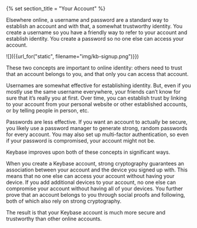 {% set section_title = "Your Account" %}

Elsewhere online, a username and password are a standard way to establish an account and with that, a somewhat trustworthy identity. You create a username so you have a friendly way to refer to your account and establish identity. You create a password so no one else can access your account.

![]({{url_for("static", filename="img/kb-signup.png")}})

These two concepts are important to online identity: others need to trust that an account belongs to you, and that only you can access that account.

Usernames are somewhat effective for establishing identity. But, even if you mostly use the same username everywhere, your friends can’t know for sure that it’s really you at first. Over time, you can establish trust by linking to your account from your personal website or other established accounts, or by telling people in person, etc.

Passwords are less effective. If you want an account to actually be secure, you likely use a password manager to generate strong, random passwords for every account. You may also set up multi-factor authentication, so even if your password is compromised, your account might not be.

Keybase improves upon both of these concepts in significant ways.

When you create a Keybase account, strong cryptography guarantees an association between your account and the device you signed up with. This means that no one else can access your account without having your device. If you add additional devices to your account, no one else can compromise your account without having all of your devices. You further prove that an account belongs to you through social proofs and following, both of which also rely on strong cryptography.

The result is that your Keybase account is much more secure and trustworthy than other online accounts.
